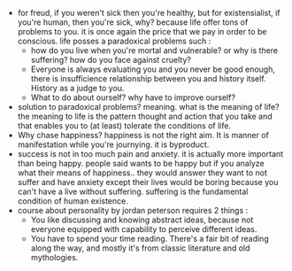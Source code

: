 - for freud, if you weren't sick then you're healthy, but for existensialist, if you're human, then you're sick, why? because life offer tons of problems to you. it is once again the price that we pay in order to be conscious. life posses a paradoxical problems such :
	- how do you live when you're mortal and vulnerable? or why is there suffering? how do you face against cruelty?
	- Everyone is always evaluating you and you never be good enough, there is insufficience relationship between you and history itself. History as a judge to you.
	- What to do about ourself? why have to improve ourself?
- solution to paradoxical problems? meaning. what is the meaning of life? the meaning to life is the pattern thought and action that you take and that enables you to (at least) tolerate the conditions of life.
-  Why chase happiness? happiness is not the right aim. It is manner of manifestation while you're journying. it is byproduct. 
- success is not in too much pain and anxiety. it is actually more important than being happy. people said wants to be happy but if you analyze what their means of happiness.. they would answer they want to not suffer and have anxiety except their lives would be boring because you can't have a live without suffering. suffering is the fundamental condition of human existence. 
- course about personality by jordan peterson requires 2 things :
	- You like discussing and knowing abstract ideas, because not everyone equipped with capability to perceive different ideas.
	- You have to spend your time reading. There's a fair bit of reading along the way, and mostly it's from classic literature and old mythologies.

